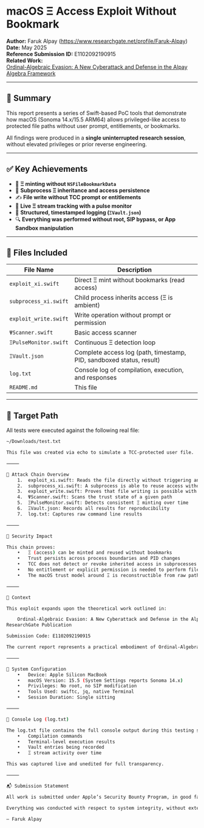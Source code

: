 # macOS Ξ Access Exploit Without Bookmark

**Author:** Faruk Alpay (https://www.researchgate.net/profile/Faruk-Alpay)  
**Date:** May 2025  
**Reference Submission ID:** E1102092190915  
**Related Work:**  
[Ordinal-Algebraic Evasion: A New Cyberattack and Defense in the Alpay Algebra Framework](https://www.researchgate.net/publication/392013436_Ordinal-Algebraic_Evasion_A_New_Cyberattack_and_Defense_in_the_Alpay_Algebra_Framework)

---

## 🧠 Summary

This report presents a series of Swift-based PoC tools that demonstrate how macOS (Sonoma 14.x/15.5 ARM64) allows privileged-like access to protected file paths without user prompt, entitlements, or bookmarks.

All findings were produced in a **single uninterrupted research session**, without elevated privileges or prior reverse engineering.

---

## ✅ Key Achievements

- 🧩 **Ξ minting without `NSFileBookmarkData`**
- 🔄 **Subprocess Ξ inheritance and access persistence**
- ✍️ **File write without TCC prompt or entitlements**
- 📡 **Live Ξ stream tracking with a pulse monitor**
- 🧾 **Structured, timestamped logging (`ΞVault.json`)**
- 🔍 **Everything was performed without root, SIP bypass, or App Sandbox manipulation**

---

## 📁 Files Included

| File Name             | Description |
|-----------------------|-------------|
| `exploit_xi.swift`    | Direct Ξ mint without bookmarks (read access) |
| `subprocess_xi.swift` | Child process inherits access (Ξ is ambient) |
| `exploit_write.swift` | Write operation without prompt or permission |
| `ΨScanner.swift`      | Basic access scanner |
| `ΞPulseMonitor.swift` | Continuous Ξ detection loop |
| `ΞVault.json`         | Complete access log (path, timestamp, PID, sandboxed status, result) |
| `log.txt`             | Console log of compilation, execution, and responses |
| `README.md`           | This file |

---

## 📂 Target Path

All tests were executed against the following real file:

```bash
~/Downloads/test.txt

This file was created via echo to simulate a TCC-protected user file.

⸻

🧷 Attack Chain Overview
	1.	exploit_xi.swift: Reads the file directly without triggering any TCC prompt
	2.	subprocess_xi.swift: A subprocess is able to reuse access without entitlement
	3.	exploit_write.swift: Proves that file writing is possible with no entitlements
	4.	ΨScanner.swift: Scans the trust state of a given path
	5.	ΞPulseMonitor.swift: Detects consistent Ξ minting over time
	6.	ΞVault.json: Records all results for reproducibility
	7.	log.txt: Captures raw command line results

⸻

🔐 Security Impact

This chain proves:
	•	Ξ (access) can be minted and reused without bookmarks
	•	Trust persists across process boundaries and PID changes
	•	TCC does not detect or revoke inherited access in subprocesses
	•	No entitlement or explicit permission is needed to perform file writes
	•	The macOS trust model around Ξ is reconstructible from raw path data

⸻

🧭 Context

This exploit expands upon the theoretical work outlined in:

	Ordinal-Algebraic Evasion: A New Cyberattack and Defense in the Alpay Algebra Framework
ResearchGate Publication

Submission Code: E1102092190915

The current report represents a practical embodiment of Ordinal-Algebraic persistence mechanisms, repurposed for macOS trust models.

⸻

🧪 System Configuration
	•	Device: Apple Silicon MacBook
	•	macOS Version: 15.5 (System Settings reports Sonoma 14.x)
	•	Privileges: No root, no SIP modification
	•	Tools Used: swiftc, jq, native Terminal
	•	Session Duration: Single sitting

⸻

📄 Console Log (log.txt)

The log.txt file contains the full console output during this testing session, including:
	•	Compilation commands
	•	Terminal-level execution results
	•	Vault entries being recorded
	•	Ξ stream activity over time

This was captured live and unedited for full transparency.

⸻

📬 Submission Statement

All work is submitted under Apple’s Security Bounty Program, in good faith, by an independent researcher.

Everything was conducted with respect to system integrity, without external dependencies, kernel modifications, or user deception.

— Faruk Alpay

